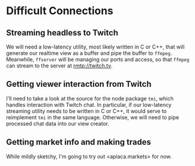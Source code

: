 # Difficult Connections

## Streaming headless to Twitch
We will need a low-latency utility, most likely written in C or C++, that will generate our realtime view as a buffer and pipe the buffer to `ffmpeg`. Meanwhile, `ffserver` will be managing our ports and access, so that `ffmpeg` can stream to the server at <rmtp://twitch.tv>.

## Getting viewer interaction from Twitch
I'll need to take a look at the source for the node package `tmi`, which handles interaction with Twitch chat. In particular, if our low-latency streaming utility needs to be written in C or C++, it would serve to reimplement `tmi` in the same language. Otherwise, we will need to pipe processed chat data into our view creator.

## Getting market info and making trades
While mildly sketchy, I'm going to try out <aplaca.markets> for now.